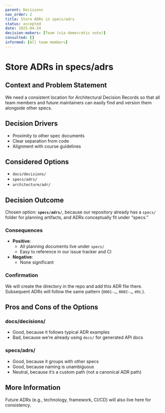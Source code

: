 ```yaml
---
parent: Decisions
nav_order: 2
title: Store ADRs in specs/adrs
status: accepted
date: 2025-04-24
decision-makers: [Team (via democratic vote)]
consulted: []
informed: [All team members]
---
```


# Store ADRs in specs/adrs

## Context and Problem Statement

We need a consistent location for Architectural Decision Records so that all team members and future maintainers can easily find and version them alongside other specs.

## Decision Drivers

* Proximity to other spec documents  
* Clear separation from code  
* Alignment with course guidelines  

## Considered Options

* `docs/decisions/`  
* `specs/adrs/`  
* `architecture/adr/`  

## Decision Outcome

Chosen option: **`specs/adrs/`**, because our repository already has a `specs/` folder for planning artifacts, and ADRs conceptually fit under “specs.”

### Consequences

* **Positive**:  
  - All planning documents live under `specs/`  
  - Easy to reference in our issue tracker and CI  
* **Negative**:  
  - None significant  

### Confirmation

We will create the directory in the repo and add this ADR file there. Subsequent ADRs will follow the same pattern (`0001-…`, `0002-…`, etc.).

## Pros and Cons of the Options

### docs/decisions/

* Good, because it follows typical ADR examples  
* Bad, because we’re already using `docs/` for generated API docs  

### specs/adrs/

* Good, because it groups with other specs  
* Good, because naming is unambiguous  
* Neutral, because it’s a custom path (not a canonical ADR path)

## More Information

Future ADRs (e.g., technology, framework, CI/CD) will also live here for consistency.
